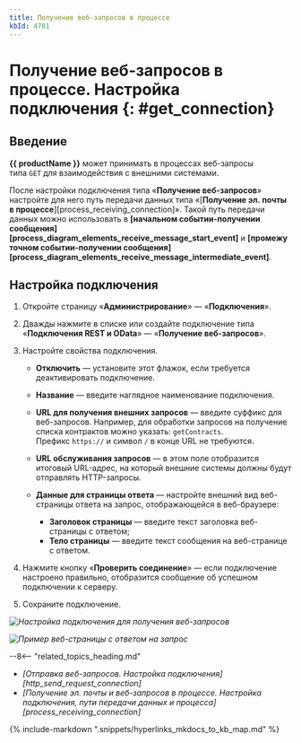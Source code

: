 ```yaml
---
title: Получение веб-запросов в процессе
kbId: 4701
---
```


# Получение веб-запросов в процессе. Настройка подключения {: #get_connection}

## Введение

**{{ productName }}** может принимать в процессах веб-запросы типа `GET` для взаимодействия с внешними системами.

После настройки подключения типа «**Получение веб-запросов**» настройте для него путь передачи данных типа «[**Получение эл.&nbsp;почты в процессе**][process_receiving_connection]». Такой путь передачи данных можно использовать в **[начальном событии-получении сообщения][process_diagram_elements_receive_message_start_event]** и **[промежуточном событии-получении сообщения][process_diagram_elements_receive_message_intermediate_event]**.

## Настройка подключения

1. Откройте страницу «**Администрирование**» — «**Подключения**».
2. Дважды нажмите в списке или создайте подключение типа «**Подключения REST и OData**» — «**Получение веб-запросов**».
3. Настройте свойства подключения.

    - **Отключить** — установите этот флажок, если требуется деактивировать подключение.
    - **Название** — введите наглядное наименование подключения.
    - **URL для получения внешних запросов** — введите суффикс для веб-запросов. Например, для обработки запросов на получение списка контрактов можно указать: `getContracts`. Префикс `https://` и символ `/` в конце URL не требуются. 
    - **URL обслуживания запросов** — в этом поле отобразится итоговый URL-адрес, на который внешние системы должны будут отправлять HTTP-запросы.
    - **Данные для страницы ответа** — настройте внешний вид веб-страницы ответа на запрос, отображающейся в веб-браузере:

        - **Заголовок страницы** — введите текст заголовка веб-страницы с ответом;
        - **Тело страницы** — введите текст сообщения на веб-странице с ответом.

4. Нажмите кнопку «**Проверить соединение**» — если подключение настроено правильно, отобразится сообщение об успешном подключении к серверу.
5. Cохраните подключение.

_![Настройка подключения для получения веб-запросов](get_connection_settings.png)_

_![Пример веб-страницы с ответом на запрос](get_connection_example.png)_

<div class="relatedTopics" markdown="block">

--8<-- "related_topics_heading.md"

- _[Отправка веб-запросов. Настройка подключения][http_send_request_connection]_
- _[Получение эл.&nbsp;почты и веб-запросов в процессе. Настройка подключения, пути передачи данных и процесса][process_receiving_connection]_

</div>

{%
include-markdown ".snippets/hyperlinks_mkdocs_to_kb_map.md"
%}
